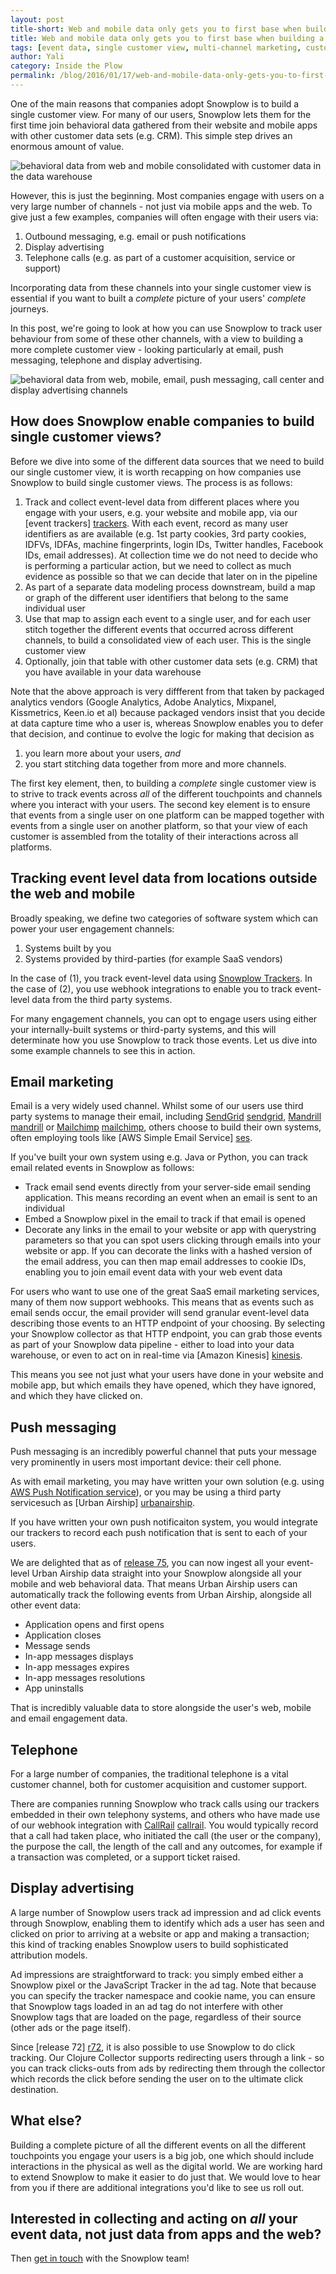 ```yaml
---
layout: post
title-short: Web and mobile data only gets you to first base when building a single customer view
title: Web and mobile data only gets you to first base when building a single customer view
tags: [event data, single customer view, multi-channel marketing, customer journey mapping, optimizing customer journeys, email marketing, push messaging, display advertising, call center analytics]
author: Yali
category: Inside the Plow
permalink: /blog/2016/01/17/web-and-mobile-data-only-gets-you-to-first-base-when-building-a-single-customer-view
---
```


One of the main reasons that companies adopt Snowplow is to build a single customer view. For many of our users, Snowplow lets them for the first time join behavioral data gathered from their website and mobile apps with other customer data sets (e.g. CRM). This simple step drives an enormous amount of value.

![behavioral data from web and mobile consolidated with customer data in the data warehouse][diagram1]

However, this is just the beginning. Most companies engage with users on a very large number of channels - not just via mobile apps and the web. To give just a few examples, companies will often engage with their users via:

1. Outbound messaging, e.g. email or push notifications
2. Display advertising
3. Telephone calls (e.g. as part of a customer acquisition, service or support)

Incorporating data from these channels into your single customer view is essential if you want to built a *complete* picture of your users' *complete* journeys.

In this post, we're going to look at how you can use Snowplow to track user behaviour from some of these other channels, with a view to building a more complete customer view - looking particularly at email, push messaging, telephone and display advertising.

<!--more-->

![behavioral data from web, mobile, email, push messaging, call center and display advertising channels][diagram2]

## How does Snowplow enable companies to build single customer views?

Before we dive into some of the different data sources that we need to build our single customer view, it is worth recapping on how companies use Snowplow to build single customer views. The process is as follows:

1. Track and collect event-level data from different places where you engage with your users, e.g. your website and mobile app, via our [event trackers] [trackers]. With each event, record as many user identifiers as are available (e.g. 1st party cookies, 3rd party cookies, IDFVs, IDFAs, machine fingerprints, login IDs, Twitter handles, Facebook IDs, email addresses). At collection time we do not need to decide who is performing a particular action, but we need to collect as much evidence as possible so that we can decide that later on in the pipeline
2. As part of a separate data modeling process downstream, build a map or graph of the different user identifiers that belong to the same individual user
3. Use that map to assign each event to a single user, and for each user stitch together the different events that occurred across different channels, to build a consolidated view of each user. This is the single customer view
4. Optionally, join that table with other customer data sets (e.g. CRM) that you have available in your data warehouse

Note that the above approach is very diffferent from that taken by packaged analytics vendors (Google Analytics, Adobe Analytics, Mixpanel, Kissmetrics, Keen.io et al) because packaged vendors insist that you decide at data capture time who a user is, whereas Snowplow enables you to defer that decision, and continue to evolve the logic for making that decision as 

1. you learn more about your users, *and*
2. you start stitching data together from more and more channels.

The first key element, then, to building a *complete* single customer view is to strive to track events across *all* of the different touchpoints and channels where you interact with your users. The second key element is to ensure that events from a single user on one platform can be mapped together with events from a single user on another platform, so that your view of each customer is assembled from the totality of their interactions across all platforms. 

## Tracking event level data from locations outside the web and mobile

Broadly speaking, we define two categories of software system which can power your user engagement channels:

1. Systems built by you
2. Systems provided by third-parties (for example SaaS vendors)

In the case of (1), you track event-level data using [Snowplow Trackers][trackers]. In the case of (2), you use webhook integrations to enable you to track event-level data from the third party systems.

For many engagement channels, you can opt to engage users using either your internally-built systems or third-party systems, and this will determinate how you use Snowplow to track those events. Let us dive into some example channels to see this in action.

## Email marketing

Email is a very widely used channel. Whilst some of our users use third party systems to manage their email, including [SendGrid] [sendgrid], [Mandrill] [mandrill] or [Mailchimp] [mailchimp], others choose to build their own systems, often employing tools like [AWS Simple Email Service] [ses].

If you've built your own system using e.g. Java or Python, you can track email related events in Snowplow as follows:

* Track email send events directly from your server-side email sending application. This means recording an event when an email is sent to an individual
* Embed a Snowplow pixel in the email to track if that email is opened
* Decorate any links in the email to your website or app with querystring parameters so that you can spot users clicking through emails into your website or app. If you can decorate the links with a hashed version of the email address, you can then map email addresses to cookie IDs, enabling you to join email event data with your web event data

For users who want to use one of the great SaaS email marketing services, many of them now support webhooks. This means that as events such as email sends occur, the email provider will send granular event-level data describing those events to an HTTP endpoint of your choosing. By selecting your Snowplow collector as that HTTP endpoint, you can grab those events as part of your Snowplow data pipeline - either to load into your data warehouse, or even to act on in real-time via [Amazon Kinesis] [kinesis].

This means you see not just what your users have done in your website and mobile app, but which emails they have opened, which they have ignored, and which they have clicked on.

## Push messaging

Push messaging is an incredibly powerful channel that puts your message very prominently in users most important device: their cell phone.

As with email marketing, you may have written your own solution (e.g. using [AWS Push Notification service][sns]), or you may be using a third party servicesuch as [Urban Airship] [urbanairship]. 

If you have written your own push notificaiton system, you would integrate our trackers to record each push notification that is sent to each of your users. 

We are delighted that as of [release 75][r75], you can now ingest all your event-level Urban Airship data straight into your Snowplow alongside all your mobile and web behavioral data. That means Urban Airship users can automatically track the following events from Urban Airship, alongside all other event data:

* Application opens and first opens
* Application closes
* Message sends
* In-app messages displays
* In-app messages expires
* In-app messages resolutions
* App uninstalls

That is incredibly valuable data to store alongside the user's web, mobile and email engagement data.

## Telephone

For a large number of companies, the traditional telephone is a vital customer channel, both for customer acquisition and customer support.

There are companies running Snowplow who track calls using our trackers embedded in their own telephony systems, and others who have made use of our webhook integration with [CallRail] [callrail]. You would typically record that a call had taken place, who initiated the call (the user or the company), the purpose the call, the length of the call and any outcomes, for example if a transaction was completed, or a support ticket raised.

## Display advertising

A large number of Snowplow users track ad impression and ad click events through Snowplow, enabling them to identify which ads a user has seen and clicked on prior to arriving at a website or app and making a transaction; this kind of tracking enables Snowplow users to build sophisticated attribution models.

Ad impressions are straightforward to track: you simply embed either a Snowplow pixel or the JavaScript Tracker in the ad tag. Note that because you can specify the tracker namespace and cookie name, you can ensure that Snowplow tags loaded in an ad tag do not interfere with other Snowplow tags that are loaded on the page, regardless of their source (other ads or the page itself). 

Since [release 72] [r72], it is also possible to use Snowplow to do click tracking. Our Clojure Collector supports redirecting users through a link - so you can track clicks-outs from ads by redirecting them through the collector which records the click before sending the user on to the ultimate click destination. 

## What else?

Building a complete picture of all the different events on all the different touchpoints you engage your users is a big job, one which should include interactions in the physical as well as the digital world. We are working hard to extend Snowplow to make it easier to do just that. We would love to hear from you if there are additional integrations you'd like to see us roll out.

## Interested in collecting and acting on *all* your event data, not just data from apps and the web?

Then [get in touch][contact] with the Snowplow team! 
 
[diagram1]: /assets/img/blog/2016/01/single-customer-view-1-web-mobile-crm-datwarehouse.png
[diagram2]: /assets/img/blog/2016/01/single-customer-view-2-ad-server-email-support-forum-call-center.png
[trackers]: https://github.com/snowplow/?utf8=%E2%9C%93&query=tracker
[sendgrid]: https://sendgrid.com
[mandrill]: https://www.mandrill.com
[mailchimp]: http://mailchimp.com/
[ses]: https://aws.amazon.com/ses/
[kinesis]: https://aws.amazon.com/kinesis/
[sns]: https://aws.amazon.com/sns/
[urbanairship]: https://www.urbanairship.com/
[callrail]: http://www.callrail.com/
[r75]: /blog/2016/01/02/snowplow-r75-long-legged-buzzard-released/
[r72]: /blog/2015/10/15/snowplow-r72-great-spotted-kiwi-released/
[contact]: /contact/